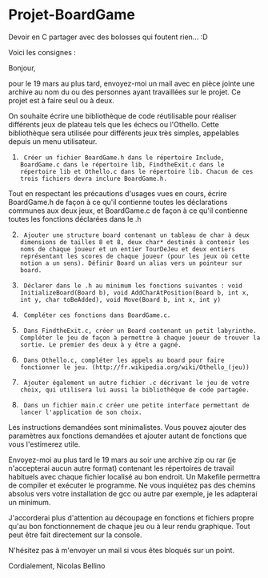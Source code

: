 Projet-BoardGame
================

Devoir en C partager avec des bolosses qui foutent rien... :D



Voici les consignes :



Bonjour,
 
pour le 19 mars au plus tard, envoyez-moi un mail avec en pièce jointe une archive au nom du ou des personnes ayant travaillées sur le projet. Ce projet est à faire seul ou à deux.
 
On souhaite écrire une bibliothèque de code réutilisable pour réaliser différents jeux de plateau tels que les échecs ou l'Othello. Cette bibliothèque sera utilisée pour différents jeux très simples, appelables depuis un menu utilisateur. 
 
1)      Créer un fichier BoardGame.h dans le répertoire Include, BoardGame.c dans le répertoire lib, FindtheExit.c dans le répertoire lib et Othello.c dans le répertoire lib. Chacun de ces trois fichiers devra inclure BoardGame.h.
Tout en respectant les précautions d'usages vues en cours, écrire BoardGame.h de façon à ce qu'il contienne toutes les déclarations communes aux deux jeux, et BoardGame.c de façon à ce qu'il contienne toutes les fonctions déclarées dans le .h

 2)      Ajouter une structure board contenant un tableau de char à deux dimensions de tailles 8 et 8, deux char* destinés à contenir les noms de chaque joueur et un entier TourDeJeu et deux entiers représentant les scores de chaque joueur (pour les jeux où cette notion a un sens). Définir Board un alias vers un pointeur sur board. 

3)      Déclarer dans le .h au minimum les fonctions suivantes : void InitializeBoard(Board b), void AddCharAtPosition(Board b, int x, int y, char toBeAdded), void Move(Board b, int x, int y)

4)      Compléter ces fonctions dans BoardGame.c.

5)      Dans FindtheExit.c, créer un Board contenant un petit labyrinthe. Compléter le jeu de façon à permettre à chaque joueur de trouver la sortie. Le premier des deux à y être a gagné. 

6)      Dans Othello.c, compléter les appels au board pour faire fonctionner le jeu. (http://fr.wikipedia.org/wiki/Othello_(jeu)) 
 
7)      Ajouter également un autre fichier .c décrivant le jeu de votre choix, qui utilisera lui aussi la bibliothèque de code partagée.

8)      Dans un fichier main.c créer une petite interface permettant de lancer l'application de son choix.
 
Les instructions demandées sont minimalistes. Vous pouvez ajouter des paramètres aux fonctions demandées et ajouter autant de fonctions que vous l'estimerez utile.
 
Envoyez-moi au plus tard le 19 mars au soir une archive zip ou rar (je n'accepterai aucun autre format) contenant les répertoires de travail habituels avec chaque fichier localisé au bon endroit. Un Makefile permettra de compiler et exécuter le programme. Ne vous inquiétez pas des chemins absolus vers votre installation de gcc ou autre par exemple, je les adapterai un minimum. 
 
J'accorderai plus d'attention au découpage en fonctions et fichiers propre qu'au bon fonctionnement de chaque jeu ou à leur rendu graphique. Tout peut être fait directement sur la console.
 
N'hésitez pas à m'envoyer un mail si vous êtes bloqués sur un point. 
 
Cordialement,
Nicolas Bellino

